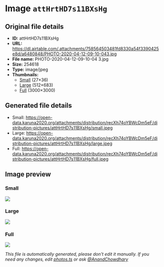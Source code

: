 # Image `attHrtHD7s11BXsHg`

## Original file details

- **ID:** attHrtHD7s11BXsHg
- **URL:** https://dl.airtable.com/.attachments/758564503481fd8330a54f3390425e8d/a6480848/PHOTO-2020-04-12-09-10-043.jpg
- **File name:** PHOTO-2020-04-12-09-10-04 3.jpg
- **Size:** 254618
- **Type:** image/jpeg
- **Thumbnails:**
  - [Small](https://dl.airtable.com/.attachmentThumbnails/d6a004f94766ad5f02d338ef4dde17d5/1efa843d) (27×36)
  - [Large](https://dl.airtable.com/.attachmentThumbnails/60b18c55145a108f3721473374d515fd/d8dde049) (512×683)
  - [Full](https://dl.airtable.com/.attachmentThumbnails/7709114066b69321d46e9a5bdd163ae6/6dc7b179) (3000×3000)

## Generated file details

- Small: https://open-data.karuna2020.org/attachments/distribution/recXh74oYBWcDm5eF/distribution-pictures/attHrtHD7s11BXsHg/small.jpeg
- Large: https://open-data.karuna2020.org/attachments/distribution/recXh74oYBWcDm5eF/distribution-pictures/attHrtHD7s11BXsHg/large.jpeg
- Full: https://open-data.karuna2020.org/attachments/distribution/recXh74oYBWcDm5eF/distribution-pictures/attHrtHD7s11BXsHg/full.jpeg

## Image preview

### Small

![](https://open-data.karuna2020.org/attachments/distribution/recXh74oYBWcDm5eF/distribution-pictures/attHrtHD7s11BXsHg/small.jpeg)

### Large

![](https://open-data.karuna2020.org/attachments/distribution/recXh74oYBWcDm5eF/distribution-pictures/attHrtHD7s11BXsHg/large.jpeg)

### Full

![](https://open-data.karuna2020.org/attachments/distribution/recXh74oYBWcDm5eF/distribution-pictures/attHrtHD7s11BXsHg/full.jpeg)

_This file is automatically generated, please don't edit it manually. If you need any changes, edit [photos.ts](/photos.ts) or ask [@AnandChowdhary](https://github.com/AnandChowdhary)_
